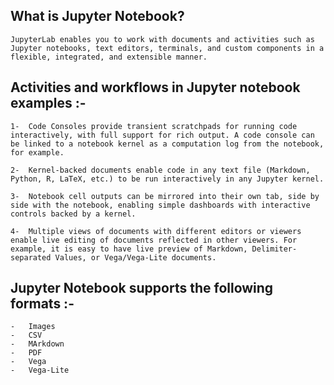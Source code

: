 ## What is Jupyter Notebook? 
    JupyterLab enables you to work with documents and activities such as Jupyter notebooks, text editors, terminals, and custom components in a flexible, integrated, and extensible manner.


## Activities and workflows in Jupyter notebook examples :-

    1-  Code Consoles provide transient scratchpads for running code interactively, with full support for rich output. A code console can be linked to a notebook kernel as a computation log from the notebook, for example. 

    2-  Kernel-backed documents enable code in any text file (Markdown, Python, R, LaTeX, etc.) to be run interactively in any Jupyter kernel. 

    3-  Notebook cell outputs can be mirrored into their own tab, side by side with the notebook, enabling simple dashboards with interactive controls backed by a kernel. 

    4-  Multiple views of documents with different editors or viewers enable live editing of documents reflected in other viewers. For example, it is easy to have live preview of Markdown, Delimiter-separated Values, or Vega/Vega-Lite documents. 

## Jupyter Notebook supports the following formats :-
    
    -   Images
    -   CSV
    -   MArkdown
    -   PDF
    -   Vega
    -   Vega-Lite


